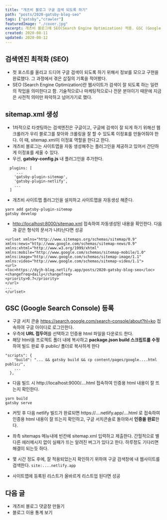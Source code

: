 ```yaml
---
title: "개츠비 블로그 구글 검색 되도록 하기"
path: "posts/2020-gatsby-blog-seo"
tags: ["gatsby","crawler"]
featuredImage: "./cover.jpg"
excerpt: 개츠비 블로그에 SEO(Search Engine Optimization) 적용. GSC (Google Search Console) 인증 및 sitemap.xml 등록.
created: 2020-08-11
updated: 2020-08-12
---
```


## 검색엔진 최적화 (SEO)
- 첫 포스트를 올리고 드디어 구글 검색이 되도록 하기 위해서 정보를 모으고 구현을 완료했다. 그 과정에서 겪은 삽질의 기록을 적어봤다.
- SEO (Search Engine Optimization)란 웹사이트가 검색이 잘 되도록 하는 일련의 작업을 의미한다고 함. 기술적으로나 마케팅적으로나 전문 분야이기 때문에 지금은 사전적 의미만 파악하고 넘어가기로 했다.

## sitemap.xml 생성
- 1차적으로 타겟팅하는 검색엔진은 구글이고, 구글에 검색이 잘 되게 하기 위해선 웹 크롤러가 우리 블로그를 찾아와 크롤링을 잘 할 수 있도록 이정표를 만들어줘야 한다. 이 때, sitemap.xml이 이정표 역할을 한다고 한다.
- 개츠비 블로그는 사이트맵을 자동 생성해주는 플러그인을 제공하고 있어서 간단하게 이정표를 세울 수 있다.
- 우선, **gatsby-config.js** 내 플러그인을 추가한다.

```
  plugins: [
     ...
    'gatsby-plugin-sitemap',
    'gatsby-plugin-netlify',
    ...
  ]
```

- 개츠비 사이트맵 플러그인을 설치하고 사이트맵을 자동생성 해준다.

```
yarn add gatsby-plugin-sitemap
gatsby develop
```

- <http://localhost:8000/sitemap.xml> 접속하여 자동생성된 내용을 확인한다. 다음과 같은 형식의 문서가 나타난다면 성공
  
```
<urlset xmlns="http://www.sitemaps.org/schemas/sitemap/0.9" xmlns:news="http://www.google.com/schemas/sitemap-news/0.9" xmlns:xhtml="http://www.w3.org/1999/xhtml" xmlns:mobile="http://www.google.com/schemas/sitemap-mobile/1.0" xmlns:image="http://www.google.com/schemas/sitemap-image/1.1" xmlns:video="http://www.google.com/schemas/sitemap-video/1.1">
<url>
<loc>https://dyjh-blog.netlify.app/posts/2020-gatsby-blog-seo</loc>
<changefreq>daily</changefreq>
<priority>0.7</priority>
</url>
...
</urlset>
```

## GSC (Google Search Console) 등록
- 구글 서치 콘솔 <https://search.google.com/search-console/about?hl=ko> 접속하여 구글 아이디로 로그인한다.
- 우측에 **URL 접두어**를 선택하고 인증용 html 파일을 다운로드 한다.
- 해당 html을 프로젝트 폴더 내에 복사하고 **package.json build 스크립트를 수정**하여 빌드 완료 후 public/ 폴더로 복사하게 한다

```
"scripts": {
    "build": "... && gatsby build && cp content/pages/google....html public/",
    ...
  },
```

- 다음 빌드 시 http://localhost:9000/....html 접속하여 인증용 html 내용이 잘 뜨는지 확인한다.

```
yarn build
gatsby serve
```

- 커밋 후 다음 netlify 빌드가 완료되면 https://....netlify.app/....html 로 접속하여 인증용 html 내용이 잘 뜨는지 확인하고, 구글 서치콘솔로 돌아와서 **인증을 완료**한다.

- 좌측 sitemaps 메뉴내에 빈칸에 sitemap.xml 입력하고 제출한다. 간헐적으로 별다른 에러메시지 없이 실패가 뜨는 알려진 버그가 있다고 한다. 하루정도 기다리면 해결이 되는듯 하다.
- 몇 시간 정도 후에, 잘 적용되었는지 확인하기 위하여 구글 검색창에 내 웹사이트를 검색한다. ```site:....netlify.app```
- 사이트맵에 등록된 리스트가 올바르게 리스트업 된다면 성공

## 다음 글
- 개츠비 블로그 댓글창 만들기
- 블로그 이용 통계 보기